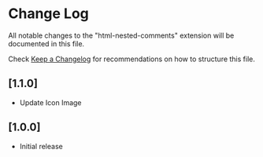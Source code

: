 # Change Log
All notable changes to the "html-nested-comments" extension will be documented in this file.

Check [Keep a Changelog](http://keepachangelog.com/) for recommendations on how to structure this file.

## [1.1.0]
- Update Icon Image

## [1.0.0]
- Initial release